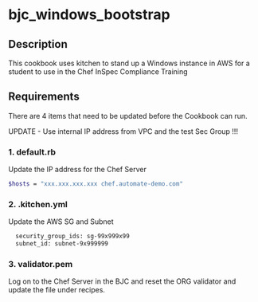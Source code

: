 # bjc_windows_bootstrap

## Description
This cookbook uses kitchen to stand up a Windows instance in AWS for a student to use in the Chef InSpec Compliance Training

## Requirements
There are 4 items that need to be updated before the Cookbook can run.

UPDATE - Use internal IP address from VPC and the test Sec Group !!!

### 1. default.rb
Update the IP address for the Chef Server

```bash
$hosts = "xxx.xxx.xxx.xxx chef.automate-demo.com"
```

### 2. .kitchen.yml
Update the AWS SG and Subnet

```bash
  security_group_ids: sg-99x999x99
  subnet_id: subnet-9x999999
```

### 3. validator.pem
Log on to the Chef Server in the BJC and reset the ORG validator and update the file under recipes.
